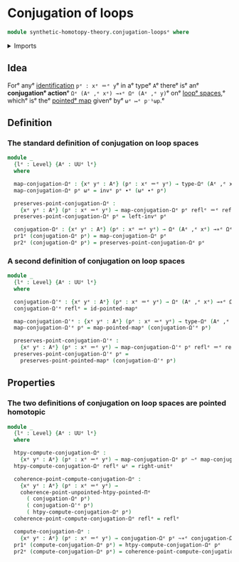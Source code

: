 # Conjugation of loops

```agda
module synthetic-homotopy-theory.conjugation-loopsᵉ where
```

<details><summary>Imports</summary>

```agda
open import foundation.dependent-pair-typesᵉ
open import foundation.homotopiesᵉ
open import foundation.identity-typesᵉ
open import foundation.universe-levelsᵉ

open import structured-types.pointed-homotopiesᵉ
open import structured-types.pointed-mapsᵉ

open import synthetic-homotopy-theory.loop-spacesᵉ
```

</details>

## Idea

Forᵉ anyᵉ [identification](foundation.identity-types.mdᵉ) `pᵉ : xᵉ ＝ᵉ y`ᵉ in aᵉ typeᵉ
`A`ᵉ thereᵉ isᵉ anᵉ **conjugationᵉ action**ᵉ `Ωᵉ (Aᵉ ,ᵉ xᵉ) →∗ᵉ Ωᵉ (Aᵉ ,ᵉ y)`ᵉ onᵉ
[loopᵉ spaces](synthetic-homotopy-theory.loop-spaces.md),ᵉ whichᵉ isᵉ theᵉ
[pointedᵉ map](structured-types.pointed-maps.mdᵉ) givenᵉ byᵉ `ωᵉ ↦ᵉ p⁻¹ωp`.ᵉ

## Definition

### The standard definition of conjugation on loop spaces

```agda
module _
  {lᵉ : Level} {Aᵉ : UUᵉ lᵉ}
  where

  map-conjugation-Ωᵉ : {xᵉ yᵉ : Aᵉ} (pᵉ : xᵉ ＝ᵉ yᵉ) → type-Ωᵉ (Aᵉ ,ᵉ xᵉ) → type-Ωᵉ (Aᵉ ,ᵉ yᵉ)
  map-conjugation-Ωᵉ pᵉ ωᵉ = invᵉ pᵉ ∙ᵉ (ωᵉ ∙ᵉ pᵉ)

  preserves-point-conjugation-Ωᵉ :
    {xᵉ yᵉ : Aᵉ} (pᵉ : xᵉ ＝ᵉ yᵉ) → map-conjugation-Ωᵉ pᵉ reflᵉ ＝ᵉ reflᵉ
  preserves-point-conjugation-Ωᵉ pᵉ = left-invᵉ pᵉ

  conjugation-Ωᵉ : {xᵉ yᵉ : Aᵉ} (pᵉ : xᵉ ＝ᵉ yᵉ) → Ωᵉ (Aᵉ ,ᵉ xᵉ) →∗ᵉ Ωᵉ (Aᵉ ,ᵉ yᵉ)
  pr1ᵉ (conjugation-Ωᵉ pᵉ) = map-conjugation-Ωᵉ pᵉ
  pr2ᵉ (conjugation-Ωᵉ pᵉ) = preserves-point-conjugation-Ωᵉ pᵉ
```

### A second definition of conjugation on loop spaces

```agda
module _
  {lᵉ : Level} {Aᵉ : UUᵉ lᵉ}
  where

  conjugation-Ω'ᵉ : {xᵉ yᵉ : Aᵉ} (pᵉ : xᵉ ＝ᵉ yᵉ) → Ωᵉ (Aᵉ ,ᵉ xᵉ) →∗ᵉ Ωᵉ (Aᵉ ,ᵉ yᵉ)
  conjugation-Ω'ᵉ reflᵉ = id-pointed-mapᵉ

  map-conjugation-Ω'ᵉ : {xᵉ yᵉ : Aᵉ} (pᵉ : xᵉ ＝ᵉ yᵉ) → type-Ωᵉ (Aᵉ ,ᵉ xᵉ) → type-Ωᵉ (Aᵉ ,ᵉ yᵉ)
  map-conjugation-Ω'ᵉ pᵉ = map-pointed-mapᵉ (conjugation-Ω'ᵉ pᵉ)

  preserves-point-conjugation-Ω'ᵉ :
    {xᵉ yᵉ : Aᵉ} (pᵉ : xᵉ ＝ᵉ yᵉ) → map-conjugation-Ω'ᵉ pᵉ reflᵉ ＝ᵉ reflᵉ
  preserves-point-conjugation-Ω'ᵉ pᵉ =
    preserves-point-pointed-mapᵉ (conjugation-Ω'ᵉ pᵉ)
```

## Properties

### The two definitions of conjugation on loop spaces are pointed homotopic

```agda
module _
  {lᵉ : Level} {Aᵉ : UUᵉ lᵉ}
  where

  htpy-compute-conjugation-Ωᵉ :
    {xᵉ yᵉ : Aᵉ} (pᵉ : xᵉ ＝ᵉ yᵉ) → map-conjugation-Ωᵉ pᵉ ~ᵉ map-conjugation-Ω'ᵉ pᵉ
  htpy-compute-conjugation-Ωᵉ reflᵉ ωᵉ = right-unitᵉ

  coherence-point-compute-conjugation-Ωᵉ :
    {xᵉ yᵉ : Aᵉ} (pᵉ : xᵉ ＝ᵉ yᵉ) →
    coherence-point-unpointed-htpy-pointed-Πᵉ
      ( conjugation-Ωᵉ pᵉ)
      ( conjugation-Ω'ᵉ pᵉ)
      ( htpy-compute-conjugation-Ωᵉ pᵉ)
  coherence-point-compute-conjugation-Ωᵉ reflᵉ = reflᵉ

  compute-conjugation-Ωᵉ :
    {xᵉ yᵉ : Aᵉ} (pᵉ : xᵉ ＝ᵉ yᵉ) → conjugation-Ωᵉ pᵉ ~∗ᵉ conjugation-Ω'ᵉ pᵉ
  pr1ᵉ (compute-conjugation-Ωᵉ pᵉ) = htpy-compute-conjugation-Ωᵉ pᵉ
  pr2ᵉ (compute-conjugation-Ωᵉ pᵉ) = coherence-point-compute-conjugation-Ωᵉ pᵉ
```